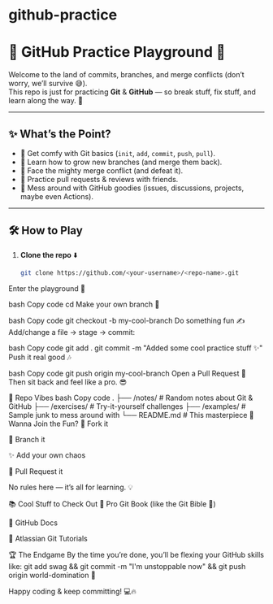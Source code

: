 # github-practice
# 🎉 GitHub Practice Playground 🎉

Welcome to the land of commits, branches, and merge conflicts (don’t worry, we’ll survive 😅).  
This repo is just for practicing **Git** & **GitHub** — so break stuff, fix stuff, and learn along the way. 🚀  

---

## ✨ What’s the Point?
- 🐣 Get comfy with Git basics (`init`, `add`, `commit`, `push`, `pull`).
- 🌱 Learn how to grow new branches (and merge them back).
- 🥊 Face the mighty merge conflict (and defeat it).
- 🤝 Practice pull requests & reviews with friends.
- 🧪 Mess around with GitHub goodies (issues, discussions, projects, maybe even Actions).

---

## 🛠️ How to Play

1. **Clone the repo** ⬇️  
   ```bash
   git clone https://github.com/<your-username>/<repo-name>.git
Enter the playground 🎡

bash
Copy code
cd <repo-name>
Make your own branch 🌿

bash
Copy code
git checkout -b my-cool-branch
Do something fun ✍️
Add/change a file → stage → commit:

bash
Copy code
git add .
git commit -m "Added some cool practice stuff ✨"
Push it real good 🎶

bash
Copy code
git push origin my-cool-branch
Open a Pull Request 📨
Then sit back and feel like a pro. 😎

📂 Repo Vibes
bash
Copy code
.
├── /notes/        # Random notes about Git & GitHub
├── /exercises/    # Try-it-yourself challenges
├── /examples/     # Sample junk to mess around with
└── README.md      # This masterpiece
🙌 Wanna Join the Fun?
🍴 Fork it

🌿 Branch it

✨ Add your own chaos

🔄 Pull Request it

No rules here — it’s all for learning. 💡

📚 Cool Stuff to Check Out
📖 Pro Git Book (like the Git Bible 🙏)

🐙 GitHub Docs

🧭 Atlassian Git Tutorials

🏆 The Endgame
By the time you’re done, you’ll be flexing your GitHub skills like:
git add swag && git commit -m "I'm unstoppable now" && git push origin world-domination 🚀

Happy coding & keep committing! 💻🔥

